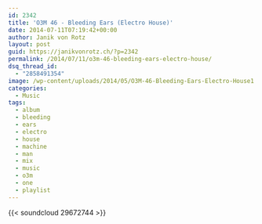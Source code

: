 ```yaml
---
id: 2342
title: 'O3M 46 - Bleeding Ears (Electro House)'
date: 2014-07-11T07:19:42+00:00
author: Janik von Rotz
layout: post
guid: https://janikvonrotz.ch/?p=2342
permalink: /2014/07/11/o3m-46-bleeding-ears-electro-house/
dsq_thread_id:
  - "2858491354"
image: /wp-content/uploads/2014/05/O3M-46-Bleeding-Ears-Electro-House1.png
categories:
  - Music
tags:
  - album
  - bleeding
  - ears
  - electro
  - house
  - machine
  - man
  - mix
  - music
  - o3m
  - one
  - playlist
---
```

{{< soundcloud 29672744 >}}